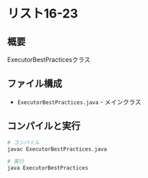 # リスト16-23

## 概要
ExecutorBestPracticesクラス

## ファイル構成
- `ExecutorBestPractices.java` - メインクラス

## コンパイルと実行
```bash
# コンパイル
javac ExecutorBestPractices.java

# 実行
java ExecutorBestPractices
```
